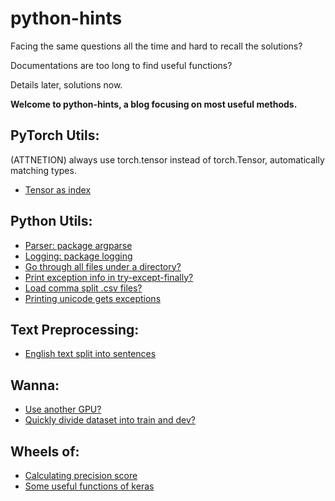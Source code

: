 # python-hints
Facing the same questions all the time and hard to recall the solutions?

Documentations are too long to find useful functions?

Details later, solutions now.

**Welcome to python-hints, a blog focusing on most useful methods.**

## PyTorch Utils:
(ATTNETION) always use torch.tensor instead of torch.Tensor, automatically matching types.
- [Tensor as index](https://github.com/necr-kyle/python-hints/blob/master/tensor-as-index.py)

## Python Utils:
- [Parser: package argparse](https://github.com/necr-kyle/python-hints/blob/master/example-parser.py)
- [Logging: package logging](https://github.com/necr-kyle/python-hints/blob/master/example-logging.py)
- [Go through all files under a directory?](https://github.com/necr-kyle/python-hints/blob/master/file-io.py)
- [Print exception info in try-except-finally?](https://github.com/necr-kyle/python-hints/blob/master/exceptions.py)
- [Load comma split .csv files? ](https://github.com/necr-kyle/python-hints/blob/master/read-csv.py)
- [Printing unicode gets exceptions](https://github.com/necr-kyle/python-hints/blob/master/unicode-print.py)

## Text Preprocessing:
- [English text split into sentences](https://github.com/necr-kyle/python-hints/blob/master/split-sentence.py)

## Wanna:
- [Use another GPU?](https://github.com/necr-kyle/python-hints/blob/master/about-gpu.py)
- [Quickly divide dataset into train and dev?](https://github.com/necr-kyle/python-hints/blob/master/data-preprocessing.py)

## Wheels of:
- [Calculating precision score](https://github.com/necr-kyle/python-hints/blob/master/model-eval.py)
- [Some useful functions of keras](https://github.com/necr-kyle/python-hints/blob/master/keras.py)
